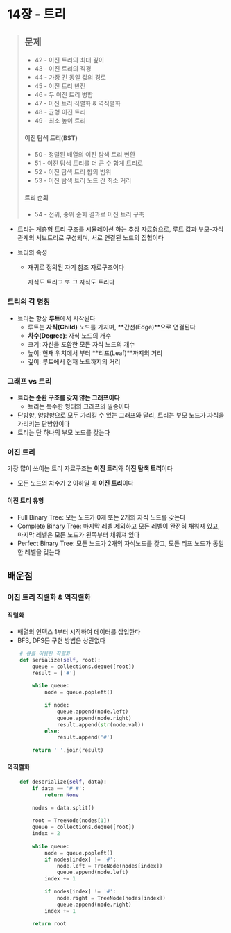 # 14장 - 트리

> ## 문제
>
> - 42 - 이진 트리의 최대 깊이
> - 43 - 이진 트리의 직경
> - 44 - 가장 긴 동일 값의 경로
> - 45 - 이진 트리 반전
> - 46 - 두 이진 트리 병합
> - 47 - 이진 트리 직렬화 & 역직렬화
> - 48 - 균형 이진 트리
> - 49 - 최소 높이 트리
>
> #### 이진 탐색 트리(BST)
>
> - 50 - 정렬된 배열의 이진 탐색 트리 변환
> - 51 - 이진 탐색 트리를 더 큰 수 합계 트리로
> - 52 - 이진 탐색 트리 합의 범위
> - 53 - 이진 탐색 트리 노드 간 최소 거리
>
> #### 트리 순회
>
> - 54 - 전위, 중위 순회 결과로 이진 트리 구축

- 트리는 계층형 트리 구조를 시뮬레이션 하는 추상 자료형으로, 루트 값과 부모-자식 관계의 서브트리로 구성되며, 서로 연결된 노드의 집합이다

- 트리의 속성

  - 재귀로 정의된 자기 참조 자료구조이다

    자식도 트리고 또 그 자식도 트리다

### 트리의 각 명칭

- 트리는 항상 **루트**에서 시작된다
  - 루트는 **자식(Child)** 노드를 가지며, **간선(Edge)**으로 연결된다
  - **차수(Degree)**: 자식 노드의 개수
  - 크기: 자신을 포함한 모든 자식 노드의 개수
  - 높이: 현재 위치에서 부터 **리프(Leaf)**까지의 거리
  - 깊이: 루트에서 현재 노드까지의 거리

### 그래프 vs 트리

- **트리는 순환 구조를 갖지 않는 그래프이다**
  - 트리는 특수한 형태의 그래프의 일종이다
- 단방향, 양방향으로 모두 가리킬 수 있는 그래프와 달리, 트리는 부모 노드가 자식을 가리키는 단방향이다
- 트리는 단 하나의 부모 노드를 갖는다

### 이진 트리

가장 많이 쓰이는 트리 자료구조는 **이진 트리**와 **이진 탐색 트리**이다

- 모든 노드의 차수가 2 이하일 때 **이진 트리**이다

#### 이진 트리 유형

- Full Binary Tree: 모든 노드가 0개 또는 2개의 자식 노드를 갖는다
- Complete Binary Tree: 마지막 레벨 제외하고 모든 레벨이 완전히 채워져 있고, 마지막 레벨은 모든 노드가 왼쪽부터 채워져 있다
- Perfect Binary Tree: 모든 노드가 2개의 자식노드를 갖고, 모든 리프 노드가 동일한 레벨을 갖는다



## 배운점

### 이진 트리 직렬화 & 역직렬화

#### 직렬화

- 배열의 인덱스 1부터 시작하여 데이터를 삽입한다
- BFS, DFS든 구현 방법은 상관없다

```python
	# 큐를 이용한 직렬화
    def serialize(self, root):
        queue = collections.deque([root])
        result = ['#']
        
        while queue:
            node = queue.popleft()
            
            if node:
                queue.append(node.left)
                queue.append(node.right)
                result.append(str(node.val))
            else:
                result.append('#')
                
        return ' '.join(result)
```

#### 역직렬화

```python
	def deserialize(self, data):
        if data == '# #':
            return None
        
        nodes = data.split()
        
        root = TreeNode(nodes[1])
        queue = collections.deque([root])
        index = 2
        
        while queue:
            node = queue.popleft()
            if nodes[index] != '#':
                node.left = TreeNode(nodes[index])
                queue.append(node.left)
            index += 1
            
            if nodes[index] != '#':
                node.right = TreeNode(nodes[index])
                queue.append(node.right)
            index += 1
        
        return root
```

